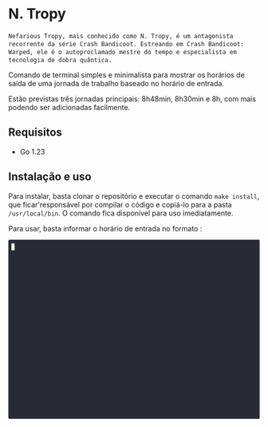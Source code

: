 # N. Tropy

```
Nefarious Tropy, mais conhecido como N. Tropy, é um antagonista recorrente da série Crash Bandicoot. Estreando em Crash Bandicoot: Warped, ele é o autoproclamado mestre do tempo e especialista em tecnologia de dobra quântica.
```

Comando de terminal simples e minimalista para mostrar os horários de saída de uma jornada de trabalho baseado no horário de entrada.

Estão previstas três jornadas principais: 8h48min, 8h30min e 8h, com mais podendo ser adicionadas facilmente.

## Requisitos

-   Go 1.23

## Instalação e uso

Para instalar, basta clonar o repositório e executar o comando `make install`, que ficar'responsável por compilar o código e copiá-lo para a pasta `/usr/local/bin`. O comando fica disponível para uso imediatamente.

Para usar, basta informar o horário de entrada no formato <hora> <minuto>:

![ntropy usado no terminal](ntropy.gif)
